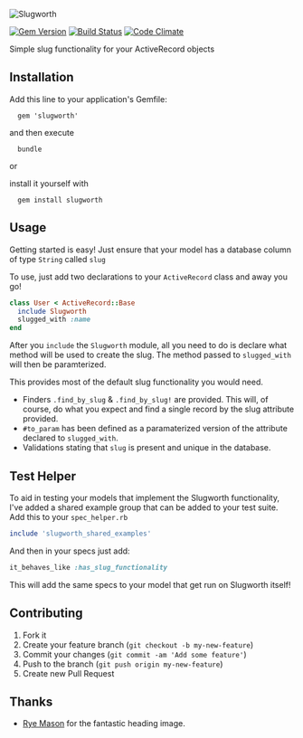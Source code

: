 ![Slugworth](http://f.cl.ly/items/3T1K3g040S0u2l0G0d3V/slugworth_header.png)

[![Gem Version](https://badge.fury.io/rb/slugworth.png)](http://badge.fury.io/rb/sluggle)
[![Build Status](https://travis-ci.org/mattpolito/slugworth.png?branch=master)](https://travis-ci.org/mattpolito/slugworth)
[![Code Climate](https://codeclimate.com/github/mattpolito/slugworth.png)](https://codeclimate.com/github/mattpolito/slugworth)

Simple slug functionality for your ActiveRecord objects

## Installation

Add this line to your application's Gemfile:

```shell
  gem 'slugworth'
```

and then execute

```shell
  bundle
```

or

install it yourself with

```shell
  gem install slugworth
```

## Usage

Getting started is easy! Just ensure that your model has a database column of type `String` called `slug`

To use, just add two declarations to your `ActiveRecord` class and away you go!

```ruby
class User < ActiveRecord::Base
  include Slugworth
  slugged_with :name
end
```

After you `include` the `Slugworth` module, all you need to do is declare what method will be used to create the slug. The method passed to `slugged_with` will then be paramterized.

This provides most of the default slug functionality you would need.

* Finders `.find_by_slug` & `.find_by_slug!` are provided. This will, of course, do what you expect and find a single record by the slug attribute provided.
* `#to_param` has been defined as a paramaterized version of the attribute declared to `slugged_with`.
* Validations stating that `slug` is present and unique in the database.

## Test Helper

To aid in testing your models that implement the Slugworth functionality, I've added a shared example group that can be added to your test suite. Add this to your `spec_helper.rb`

```ruby
include 'slugworth_shared_examples'
```

And then in your specs just add:

```ruby
it_behaves_like :has_slug_functionality
```

This will add the same specs to your model that get run on Slugworth itself!

## Contributing

1. Fork it
2. Create your feature branch (`git checkout -b my-new-feature`)
3. Commit your changes (`git commit -am 'Add some feature'`)
4. Push to the branch (`git push origin my-new-feature`)
5. Create new Pull Request

## Thanks

* [Rye Mason][] for the fantastic heading image.

[Rye Mason]: https://github.com/ryenotbread
